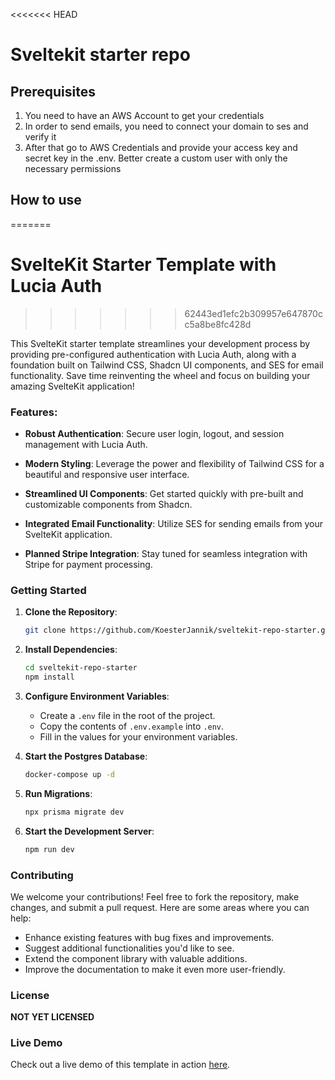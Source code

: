 <<<<<<< HEAD
# Sveltekit starter repo

## Prerequisites
1. You need to have an AWS Account to get your credentials
2. In order to send emails, you need to connect your domain to ses and verify it
3. After that go to AWS Credentials and provide your access key and secret key in the .env. Better create a custom user with only the necessary permissions

## How to use
=======
# SvelteKit Starter Template with Lucia Auth
>>>>>>> 62443ed1efc2b309957e647870cc5a8be8fc428d

This SvelteKit starter template streamlines your development process by providing pre-configured authentication with Lucia Auth, along with a foundation built on Tailwind CSS, Shadcn UI components, and SES for email functionality. Save time reinventing the wheel and focus on building your amazing SvelteKit application!

### Features:

- **Robust Authentication**: Secure user login, logout, and session
  management with Lucia Auth.

- **Modern Styling**: Leverage the power and flexibility of Tailwind CSS for a beautiful and responsive user interface.

- **Streamlined UI Components**: Get started quickly with pre-built and customizable components from Shadcn.

- **Integrated Email Functionality**: Utilize SES for sending emails from your SvelteKit application.

- **Planned Stripe Integration**: Stay tuned for seamless integration with Stripe for payment processing.

### Getting Started

1. **Clone the Repository**:

   ```bash
   git clone https://github.com/KoesterJannik/sveltekit-repo-starter.git
   ```

2. **Install Dependencies**:

   ```bash
   cd sveltekit-repo-starter
   npm install
   ```

3. **Configure Environment Variables**:

   - Create a `.env` file in the root of the project.
   - Copy the contents of `.env.example` into `.env`.
   - Fill in the values for your environment variables.

4. **Start the Postgres Database**:

   ```bash
   docker-compose up -d
   ```

5. **Run Migrations**:

   ```bash
   npx prisma migrate dev
   ```

6. **Start the Development Server**:

   ```bash
   npm run dev
   ```

### Contributing

We welcome your contributions! Feel free to fork the repository, make changes, and submit a pull request. Here are some areas where you can help:

- Enhance existing features with bug fixes and improvements.
- Suggest additional functionalities you'd like to see.
- Extend the component library with valuable additions.
- Improve the documentation to make it even more user-friendly.

### License

**NOT YET LICENSED**

### Live Demo

Check out a live demo of this template in action [here](https://sveltedemo.koesterjannik.com).
